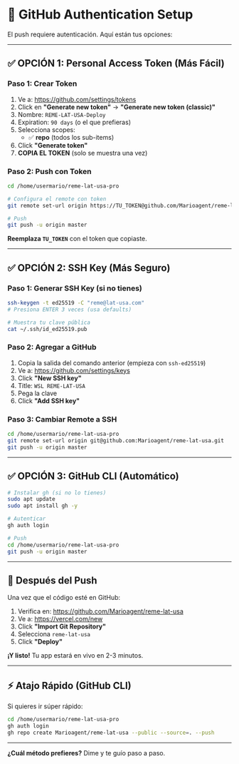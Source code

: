 # 🔐 GitHub Authentication Setup

El push requiere autenticación. Aquí están tus opciones:

---

## ✅ OPCIÓN 1: Personal Access Token (Más Fácil)

### Paso 1: Crear Token
1. Ve a: https://github.com/settings/tokens
2. Click en **"Generate new token"** → **"Generate new token (classic)"**
3. Nombre: `REME-LAT-USA-Deploy`
4. Expiration: `90 days` (o el que prefieras)
5. Selecciona scopes:
   - ✅ **repo** (todos los sub-items)
6. Click **"Generate token"**
7. **COPIA EL TOKEN** (solo se muestra una vez)

### Paso 2: Push con Token
```bash
cd /home/usermario/reme-lat-usa-pro

# Configura el remote con token
git remote set-url origin https://TU_TOKEN@github.com/Marioagent/reme-lat-usa.git

# Push
git push -u origin master
```

**Reemplaza `TU_TOKEN`** con el token que copiaste.

---

## ✅ OPCIÓN 2: SSH Key (Más Seguro)

### Paso 1: Generar SSH Key (si no tienes)
```bash
ssh-keygen -t ed25519 -C "reme@lat-usa.com"
# Presiona ENTER 3 veces (usa defaults)

# Muestra tu clave pública
cat ~/.ssh/id_ed25519.pub
```

### Paso 2: Agregar a GitHub
1. Copia la salida del comando anterior (empieza con `ssh-ed25519`)
2. Ve a: https://github.com/settings/keys
3. Click **"New SSH key"**
4. Title: `WSL REME-LAT-USA`
5. Pega la clave
6. Click **"Add SSH key"**

### Paso 3: Cambiar Remote a SSH
```bash
cd /home/usermario/reme-lat-usa-pro
git remote set-url origin git@github.com:Marioagent/reme-lat-usa.git
git push -u origin master
```

---

## ✅ OPCIÓN 3: GitHub CLI (Automático)

```bash
# Instalar gh (si no lo tienes)
sudo apt update
sudo apt install gh -y

# Autenticar
gh auth login

# Push
cd /home/usermario/reme-lat-usa-pro
git push -u origin master
```

---

## 🚀 Después del Push

Una vez que el código esté en GitHub:

1. Verifica en: https://github.com/Marioagent/reme-lat-usa
2. Ve a: https://vercel.com/new
3. Click **"Import Git Repository"**
4. Selecciona `reme-lat-usa`
5. Click **"Deploy"**

**¡Y listo!** Tu app estará en vivo en 2-3 minutos.

---

## ⚡ Atajo Rápido (GitHub CLI)

Si quieres ir súper rápido:
```bash
cd /home/usermario/reme-lat-usa-pro
gh auth login
gh repo create Marioagent/reme-lat-usa --public --source=. --push
```

---

**¿Cuál método prefieres?** Dime y te guío paso a paso.
